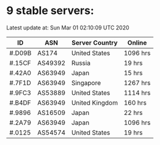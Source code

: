 # 9 stable servers:

Latest update at: Sun Mar 01 02:10:09 UTC 2020

| ID | ASN | Server Country | Online |
| -- | --- | -------------- | ------ |
| #.D09B | AS174 | United States | 1096 hrs |
| #.15CF | AS49392 | Russia | 19 hrs |
| #.42A0 | AS63949 | Japan | 15 hrs |
| #.7F1D | AS63949 | Singapore | 1267 hrs |
| #.9FC3 | AS53889 | United States | 1114 hrs |
| #.B4DF | AS63949 | United Kingdom | 160 hrs |
| #.9896 | AS16509 | Japan | 22 hrs |
| #.2A79 | AS63949 | Japan | 1096 hrs |
| #.0125 | AS54574 | United States | 19 hrs |


